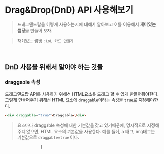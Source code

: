 # Drag&Drop(DnD) API 사용해보기

> 드래그앤드랍을 어떻게 사용하는지에 대해서 알아보고 이를 이용해서 **재미있는 썸띵**을 만들어 보자.

> 재미있는 썸띵 : `LoL 카드 만들기`

<br/>

## DnD 사용을 위해서 알아야 하는 것들

### draggable 속성

드래그앤드랍 API를 사용하기 위해선 HTML요소를 드래그 할 수 있게 만들어줘야한다. 그렇게 만들어주기 위해선 HTML 요소에 `draggable`이라는 속성을 `true`로 지정해야한다.

```HTML
<div draggable="true">Draggable</div>
```

> 요소마다 draggable 속성에 대한 기본값을 갖고 있기때문에, 명시적으로 지정해주지 않으면, HTML 요소의 기본값을 사용한다. 예를 들어, a 태그, img태그는 기본값으로 `draggable=true` 이다.

                    |
